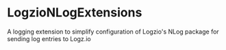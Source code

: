 # LogzioNLogExtensions
A logging extension to simplify configuration of Logzio's NLog package for sending log entries to Logz.io
